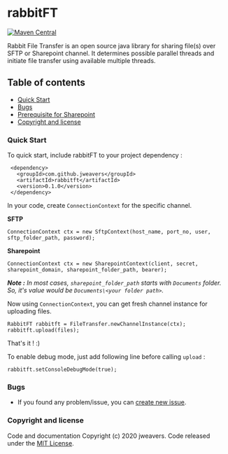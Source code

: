 # rabbitFT
[![Maven Central](
https://maven-badges.herokuapp.com/maven-central/com.github.jweavers/rabbitft/badge.svg?style=plastic)](https://maven-badges.herokuapp.com/maven-central/com.github.jweavers/rabbitft) 

Rabbit File Transfer is an open source java library for sharing file(s) over SFTP or Sharepoint channel. It determines possible parallel threads and initiate file transfer using available multiple threads.


## Table of contents
 * [Quick Start](https://github.com/jweavers/rabbitft#quick-start)
 * [Bugs](https://github.com/jweavers/rabbitft#bugs)
 * [Prerequisite for Sharepoint](https://github.com/jweavers/rabbitft/blob/main/sharepoint-connection-prerequisite.md)
 * [Copyright and license]()
 
 ### Quick Start
 
 To quick start, include rabbitFT to your project dependency :
 
 ```
  <dependency>
    <groupId>com.github.jweavers</groupId>
    <artifactId>rabbitft</artifactId>
    <version>0.1.0</version>
  </dependency>
 ```
 
 In your code, create `ConnectionContext` for the specific channel.
 
 **SFTP**
 
 ```
 ConnectionContext ctx = new SftpContext(host_name, port_no, user, sftp_folder_path, password);
 ```
 
  **Sharepoint**
 
 ```
 ConnectionContext ctx = new SharepointContext(client, secret, sharepoint_domain, sharepoint_folder_path, bearer);
 ```
 ***Note :** In most cases, `sharepoint_folder_path` starts with `Documents` folder. So, it's value would be `Documents\<your folder path>`.*

Now using `ConnectionContext`, you can get fresh channel instance for uploading files.

```
RabbitFT rabbitft = FileTransfer.newChannelInstance(ctx);
rabbitft.upload(files);
```

That's it ! :)

To enable debug mode, just add following line before calling `upload`  :

```
rabbitft.setConsoleDebugMode(true);
```

 ### Bugs
 
* If you found any problem/issue, you can [create new issue](https://github.com/jweavers/rabbitft/issues/new).

### Copyright and license

Code and documentation Copyright (c) 2020 jweavers. Code released under the [MIT License](https://github.com/jweavers/rabbitft/blob/main/LICENSE).
